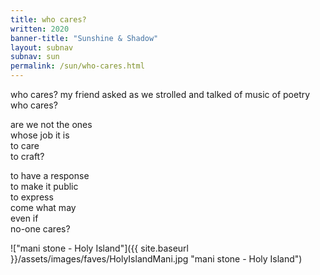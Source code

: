 ```yaml
---
title: who cares?
written: 2020
banner-title: "Sunshine & Shadow" 
layout: subnav
subnav: sun
permalink: /sun/who-cares.html
---
```


<div class="poem">
who cares?  
my friend asked  
as we strolled  
and talked  
of music  
of poetry  
who cares?  


are we not the ones  
whose job it is  
to care  
to craft?  


to have a response  
to make it public  
to express  
come what may  
even if  
no-one cares?
</div>

!["mani stone - Holy Island"]({{ site.baseurl }}/assets/images/faves/HolyIslandMani.jpg "mani stone - Holy Island")  
